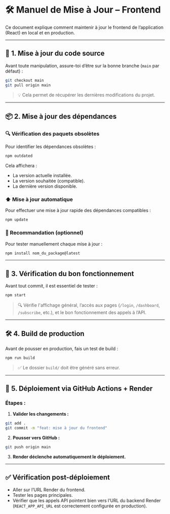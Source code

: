 
# 🛠️ Manuel de Mise à Jour – Frontend

Ce document explique comment maintenir à jour le frontend de l’application (React) en local et en production.

---

## 🔁 1. Mise à jour du code source

Avant toute manipulation, assure-toi d’être sur la bonne branche (`main` par défaut) :

```bash
git checkout main
git pull origin main
```

> 💡 Cela permet de récupérer les dernières modifications du projet.

---

## 📦 2. Mise à jour des dépendances

### 🔍 Vérification des paquets obsolètes

Pour identifier les dépendances obsolètes :

```bash
npm outdated
```

Cela affichera :
- La version actuelle installée.
- La version souhaitée (compatible).
- La dernière version disponible.

### ⬆️ Mise à jour automatique

Pour effectuer une mise à jour rapide des dépendances compatibles :

```bash
npm update
```

### 🧪 Recommandation (optionnel)

Pour tester manuellement chaque mise à jour :

```bash
npm install nom_du_package@latest
```

---

## 🧱 3. Vérification du bon fonctionnement

Avant tout commit, il est essentiel de tester :

```bash
npm start
```

> 🔍 Vérifie l'affichage général, l’accès aux pages (`/login`, `/dashboard`, `/subscribe`, etc.), et le bon fonctionnement des appels à l’API.

---

## 🛠️ 4. Build de production

Avant de pousser en production, fais un test de build :

```bash
npm run build
```

> ✅ Le dossier `build/` doit être généré sans erreur.

---

## 🚀 5. Déploiement via GitHub Actions + Render

### Étapes :

1. **Valider les changements :**

```bash
git add .
git commit -m "feat: mise à jour du frontend"
```

2. **Pousser vers GitHub :**

```bash
git push origin main
```

3. **Render déclenche automatiquement le déploiement.**

---

## ✅ Vérification post-déploiement

- Aller sur l’URL Render du frontend.
- Tester les pages principales.
- Vérifier que les appels API pointent bien vers l’URL du backend Render (`REACT_APP_API_URL` est correctement configurée en production).
